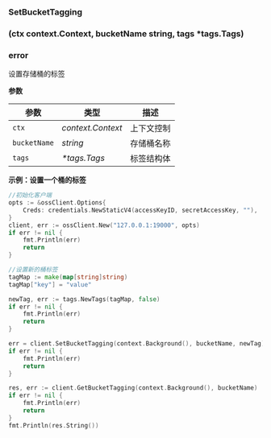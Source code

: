 ### SetBucketTagging

### (ctx context.Context, bucketName string, tags *tags.Tags) 

### error

设置存储桶的标签

__参数__

| 参数         | 类型              | 描述       |
| ------------ | ----------------- | ---------- |
| `ctx`        | _context.Context_ | 上下文控制 |
| `bucketName` | _string_          | 存储桶名称 |
| `tags `      | _*tags.Tags_      | 标签结构体 |

__示例：设置一个桶的标签__


```go
//初始化客户端
opts := &ossClient.Options{
    Creds: credentials.NewStaticV4(accessKeyID, secretAccessKey, ""),
}
client, err := ossClient.New("127.0.0.1:19000", opts)
if err != nil {
    fmt.Println(err)
    return
}

//设置新的桶标签
tagMap := make(map[string]string)
tagMap["key"] = "value"

newTag, err := tags.NewTags(tagMap, false)
if err != nil {
    fmt.Println(err)
    return
}

err = client.SetBucketTagging(context.Background(), bucketName, newTag)
if err != nil {
    fmt.Println(err)
    return
}

res, err := client.GetBucketTagging(context.Background(), bucketName)
if err != nil {
    fmt.Println(err)
    return
}
fmt.Println(res.String())
```

